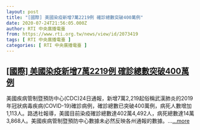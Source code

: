 ```yaml
---
layout: post
title: "[國際] 美國染疫新增7萬2219例 確診總數突破400萬例"
date: 2020-07-24T21:56:05.000Z
author: RTI 中央廣播電臺
from: https://www.rti.org.tw/news/view/id/2073419
tags: [ RTI 中央廣播電臺 ]
categories: [ RTI 中央廣播電臺 ]
---
```

<!--1595627765000-->
[[國際] 美國染疫新增7萬2219例 確診總數突破400萬例](https://www.rti.org.tw/news/view/id/2073419)
------

<div>
美國疾病管制暨預防中心(CDC)24日通報，新增7萬2,219起俗稱武漢肺炎的2019年冠狀病毒疾病(COVID-19)確診病例，確診總數已突破400萬例，病死人數增加1,113人。路透社報導，美國目前染疫確診總數達402萬4,492人，病死總數達14萬3,868人。美國疾病管制暨預防中心數據未必然反映各州通報的數據。...<a target="_blank" href="https://www.rti.org.tw/news/view/id/2073419">...more</a>
</div>
